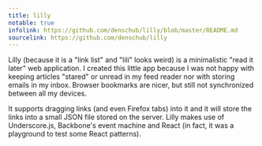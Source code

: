 ```yaml
---
title: lilly
notable: true
infolink: https://github.com/denschub/lilly/blob/master/README.md
sourcelink: https://github.com/denschub/lilly
---
```


Lilly (because it is a "link list" and "lili" looks weird) is a minimalistic
"read it later" web application. I created this little app because I was not
happy with keeping articles "stared" or unread in my feed reader nor with
storing emails in my inbox. Browser bookmarks are nicer, but still not
synchronized between all my devices.

It supports dragging links (and even Firefox tabs) into it and it will store
the links into a small JSON file stored on the server. Lilly makes use of
Underscore.js, Backbone's event machine and React (in fact, it was a playground
to test some React patterns).
